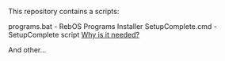 This repository contains a scripts:

programs.bat - RebOS Programs Installer
SetupComplete.cmd - SetupComplete script [Why is it needed?](https://learn.microsoft.com/en-us/windows-hardware/manufacture/desktop/add-a-custom-script-to-windows-setup?view=windows-11)

And other...
